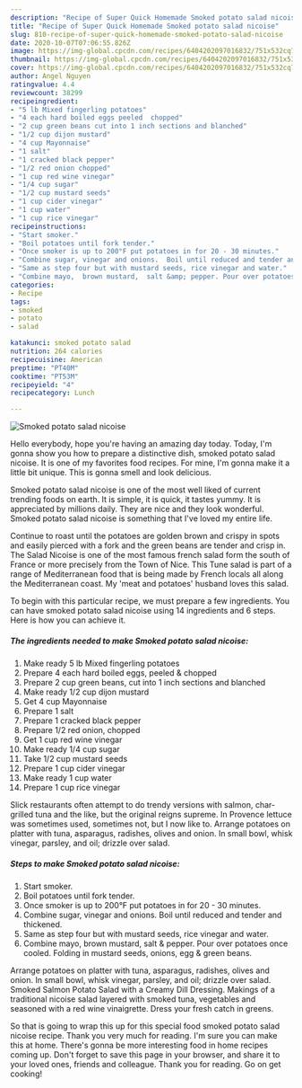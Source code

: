 ```yaml
---
description: "Recipe of Super Quick Homemade Smoked potato salad nicoise"
title: "Recipe of Super Quick Homemade Smoked potato salad nicoise"
slug: 810-recipe-of-super-quick-homemade-smoked-potato-salad-nicoise
date: 2020-10-07T07:06:55.826Z
image: https://img-global.cpcdn.com/recipes/6404202097016832/751x532cq70/smoked-potato-salad-nicoise-recipe-main-photo.jpg
thumbnail: https://img-global.cpcdn.com/recipes/6404202097016832/751x532cq70/smoked-potato-salad-nicoise-recipe-main-photo.jpg
cover: https://img-global.cpcdn.com/recipes/6404202097016832/751x532cq70/smoked-potato-salad-nicoise-recipe-main-photo.jpg
author: Angel Nguyen
ratingvalue: 4.4
reviewcount: 38299
recipeingredient:
- "5 lb Mixed fingerling potatoes"
- "4 each hard boiled eggs peeled  chopped"
- "2 cup green beans cut into 1 inch sections and blanched"
- "1/2 cup dijon mustard"
- "4 cup Mayonnaise"
- "1 salt"
- "1 cracked black pepper"
- "1/2 red onion chopped"
- "1 cup red wine vinegar"
- "1/4 cup sugar"
- "1/2 cup mustard seeds"
- "1 cup cider vinegar"
- "1 cup water"
- "1 cup rice vinegar"
recipeinstructions:
- "Start smoker."
- "Boil potatoes until fork tender."
- "Once smoker is up to 200°F put potatoes in for 20 - 30 minutes."
- "Combine sugar, vinegar and onions.  Boil until reduced and tender and thickened."
- "Same as step four but with mustard seeds, rice vinegar and water."
- "Combine mayo,  brown mustard,  salt &amp; pepper. Pour over potatoes once cooled. Folding in mustard seeds,  onions, egg &amp; green beans."
categories:
- Recipe
tags:
- smoked
- potato
- salad

katakunci: smoked potato salad 
nutrition: 264 calories
recipecuisine: American
preptime: "PT40M"
cooktime: "PT53M"
recipeyield: "4"
recipecategory: Lunch

---
```



![Smoked potato salad nicoise](https://img-global.cpcdn.com/recipes/6404202097016832/751x532cq70/smoked-potato-salad-nicoise-recipe-main-photo.jpg)

Hello everybody, hope you're having an amazing day today. Today, I'm gonna show you how to prepare a distinctive dish, smoked potato salad nicoise. It is one of my favorites food recipes. For mine, I'm gonna make it a little bit unique. This is gonna smell and look delicious.

Smoked potato salad nicoise is one of the most well liked of current trending foods on earth. It is simple, it is quick, it tastes yummy. It is appreciated by millions daily. They are nice and they look wonderful. Smoked potato salad nicoise is something that I've loved my entire life.

Continue to roast until the potatoes are golden brown and crispy in spots and easily pierced with a fork and the green beans are tender and crisp in. The Salad Nicoise is one of the most famous french salad form the south of France or more precisely from the Town of Nice. This Tune salad is part of a range of Mediterranean food that is being made by French locals all along the Mediterranean coast. My &#39;meat and potatoes&#39; husband loves this salad.


To begin with this particular recipe, we must prepare a few ingredients. You can have smoked potato salad nicoise using 14 ingredients and 6 steps. Here is how you can achieve it.

<!--inarticleads1-->

##### The ingredients needed to make Smoked potato salad nicoise:

1. Make ready 5 lb Mixed fingerling potatoes
1. Prepare 4 each hard boiled eggs, peeled &amp; chopped
1. Prepare 2 cup green beans, cut into 1 inch sections and blanched
1. Make ready 1/2 cup dijon mustard
1. Get 4 cup Mayonnaise
1. Prepare 1 salt
1. Prepare 1 cracked black pepper
1. Prepare 1/2 red onion, chopped
1. Get 1 cup red wine vinegar
1. Make ready 1/4 cup sugar
1. Take 1/2 cup mustard seeds
1. Prepare 1 cup cider vinegar
1. Make ready 1 cup water
1. Prepare 1 cup rice vinegar


Slick restaurants often attempt to do trendy versions with salmon, char-grilled tuna and the like, but the original reigns supreme. In Provence lettuce was sometimes used, sometimes not, but I now like to. Arrange potatoes on platter with tuna, asparagus, radishes, olives and onion. In small bowl, whisk vinegar, parsley, and oil; drizzle over salad. 

<!--inarticleads2-->

##### Steps to make Smoked potato salad nicoise:

1. Start smoker.
1. Boil potatoes until fork tender.
1. Once smoker is up to 200°F put potatoes in for 20 - 30 minutes.
1. Combine sugar, vinegar and onions.  Boil until reduced and tender and thickened.
1. Same as step four but with mustard seeds, rice vinegar and water.
1. Combine mayo,  brown mustard,  salt &amp; pepper. Pour over potatoes once cooled. Folding in mustard seeds,  onions, egg &amp; green beans.


Arrange potatoes on platter with tuna, asparagus, radishes, olives and onion. In small bowl, whisk vinegar, parsley, and oil; drizzle over salad. Smoked Salmon Potato Salad with a Creamy Dill Dressing. Makings of a traditional nicoise salad layered with smoked tuna, vegetables and seasoned with a red wine vinaigrette. Dress your fresh catch in greens. 

So that is going to wrap this up for this special food smoked potato salad nicoise recipe. Thank you very much for reading. I'm sure you can make this at home. There's gonna be more interesting food in home recipes coming up. Don't forget to save this page in your browser, and share it to your loved ones, friends and colleague. Thank you for reading. Go on get cooking!
